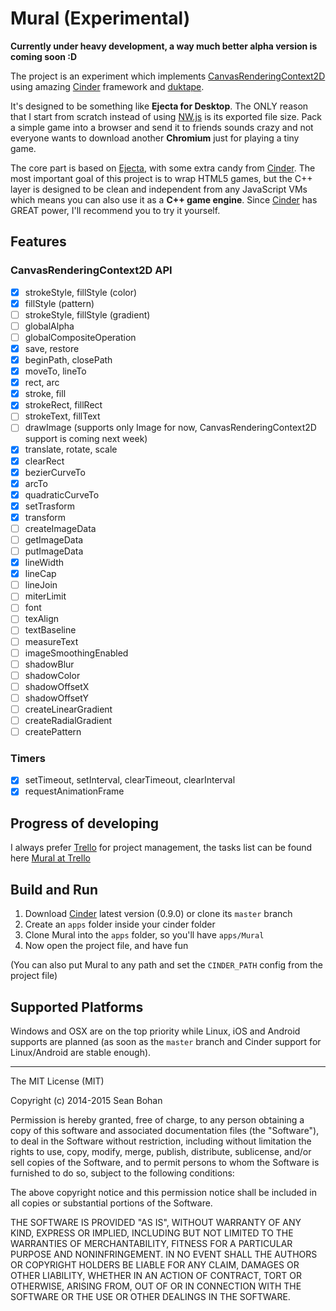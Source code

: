 # Mural (Experimental)

**Currently under heavy development, a way much better alpha version is coming soon :D**

The project is an experiment which implements [CanvasRenderingContext2D][CanvasRenderingContext2D]
using amazing [Cinder][Cinder] framework and [duktape][duktape].

It's designed to be something like __Ejecta for Desktop__.
The ONLY reason that I start from scratch instead of using [NW.js][NW.js] is
its exported file size. Pack a simple game into a browser and
send it to friends sounds crazy and not everyone wants to download
another __Chromium__ just for playing a tiny game.

The core part is based on [Ejecta][Ejecta], with some extra candy
from [Cinder][Cinder]. The most important goal of this project is to wrap HTML5 games,
but the C++ layer is designed to be clean and independent from any JavaScript VMs
which means you can also use it as a **C++ game engine**. Since [Cinder][Cinder] has
GREAT power, I'll recommend you to try it yourself.

## Features

### CanvasRenderingContext2D API

- [x] strokeStyle, fillStyle (color)
- [x] fillStyle (pattern)
- [ ] strokeStyle, fillStyle (gradient)
- [ ] globalAlpha
- [ ] globalCompositeOperation
- [x] save, restore
- [x] beginPath, closePath
- [x] moveTo, lineTo
- [x] rect, arc
- [x] stroke, fill
- [x] strokeRect, fillRect
- [ ] strokeText, fillText
- [ ] drawImage (supports only Image for now, CanvasRenderingContext2D support is coming next week)
- [x] translate, rotate, scale
- [x] clearRect
- [x] bezierCurveTo
- [x] arcTo
- [x] quadraticCurveTo
- [x] setTrasform
- [x] transform
- [ ] createImageData
- [ ] getImageData
- [ ] putImageData
- [x] lineWidth
- [x] lineCap
- [ ] lineJoin
- [ ] miterLimit
- [ ] font
- [ ] texAlign
- [ ] textBaseline
- [ ] measureText
- [ ] imageSmoothingEnabled
- [ ] shadowBlur
- [ ] shadowColor
- [ ] shadowOffsetX
- [ ] shadowOffsetY
- [ ] createLinearGradient
- [ ] createRadialGradient
- [ ] createPattern

### Timers

- [x] setTimeout, setInterval, clearTimeout, clearInterval
- [x] requestAnimationFrame

## Progress of developing

I always prefer [Trello][trello] for project management, the tasks list can be found here [Mural at Trello][mural-trello]

## Build and Run

1. Download [Cinder][Cinder] latest version (0.9.0) or clone its `master` branch
2. Create an `apps` folder inside your cinder folder
3. Clone Mural into the `apps` folder, so you'll have `apps/Mural`
4. Now open the project file, and have fun

(You can also put Mural to any path and set the `CINDER_PATH` config from the project file)

## Supported Platforms

Windows and OSX are on the top priority while Linux,
iOS and Android supports are planned (as soon as the `master` branch and
Cinder support for Linux/Android are stable enough).

---

The MIT License (MIT)

Copyright (c) 2014-2015 Sean Bohan

Permission is hereby granted, free of charge, to any person obtaining a copy
of this software and associated documentation files (the "Software"), to deal
in the Software without restriction, including without limitation the rights
to use, copy, modify, merge, publish, distribute, sublicense, and/or sell
copies of the Software, and to permit persons to whom the Software is
furnished to do so, subject to the following conditions:

The above copyright notice and this permission notice shall be included in
all copies or substantial portions of the Software.

THE SOFTWARE IS PROVIDED "AS IS", WITHOUT WARRANTY OF ANY KIND, EXPRESS OR
IMPLIED, INCLUDING BUT NOT LIMITED TO THE WARRANTIES OF MERCHANTABILITY,
FITNESS FOR A PARTICULAR PURPOSE AND NONINFRINGEMENT. IN NO EVENT SHALL THE
AUTHORS OR COPYRIGHT HOLDERS BE LIABLE FOR ANY CLAIM, DAMAGES OR OTHER
LIABILITY, WHETHER IN AN ACTION OF CONTRACT, TORT OR OTHERWISE, ARISING FROM,
OUT OF OR IN CONNECTION WITH THE SOFTWARE OR THE USE OR OTHER DEALINGS IN
THE SOFTWARE.

[CanvasRenderingContext2D]: https://developer.mozilla.org/en-US/docs/Web/API/CanvasRenderingContext2D
[Cinder]: https://libcinder.org/
[duktape]: http://duktape.org/
[Ejecta]: http://impactjs.com/ejecta
[Cocoonjs]: https://www.ludei.com/cocoonjs/
[NW.js]: http://nwjs.io/
[trello]: https://trello.com
[mural-trello]: https://trello.com/b/9cpESvdR/mural
